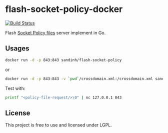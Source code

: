 # flash-socket-policy-docker
[![Build Status](https://travis-ci.org/ohze/flash-socket-policy-docker.svg?branch=master)](https://travis-ci.org/ohze/flash-socket-policy-docker)

Flash [Socket Policy files](http://www.adobe.com/devnet/flashplayer/articles/socket_policy_files.html) server implement in Go.

## Usages

```bash
docker run -d -p 843:843 sandinh/flash-socket-policy
```
or
```bash
docker run -d -p 843:843 -v `pwd`/crossdomain.xml:/crossdomain.xml sandinh/flash-socket-policy gofsp -file=/crossdomain.xml
```

Test with:
```bash
printf "<policy-file-request/>\0" | nc 127.0.0.1 843
```

## License

This project is free to use and licensed under LGPL.

